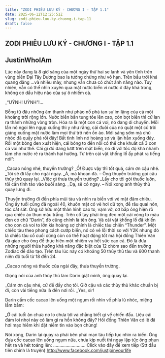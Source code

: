 ```yaml
---
title: "ZODI PHIÊU LƯU KÝ - CHƯƠNG I - TẬP 1.1"
date: 2025-06-12T12:25:51Z
slug: zodi-phieu-luu-ky-chuong-i-tap-11
draft: false
---
```


## ZODI PHIÊU LƯU KÝ - CHƯƠNG I - TẬP 1.1

## JustinWhoIAm

Lúc này đang là 8 giờ sáng của một ngày thứ hai se lạnh và yên tĩnh trên vùng biển Đại Tây Dương bao la tưởng chừng như vô hạn. Trên bầu trời khá quang đãng ...và nhiều mây, nhưng vẫn chưa có chút ánh nắng nào. Tuy nhiên, vẫn có thể nhìn xuyên qua mặt nước biển vì nước ở đây khá trong, không có dấu hiệu nào của sự ô nhiểm cả.

_“UỲNH! UỲNH”!...

Bỗng từ đâu những âm thanh như pháo nổ phá tan sự im lặng của cả một khoảng trời rộng lớn. Nước biển bắn tung tóe lên cao, còn bọt biển thì cứ lan ra thành những vòng tròn. Hóa ra là một con cá voi, nó đang di chuyển. Mỗi lần nó ngoi lên ngụp xuống thì y như rằng, cái đuôi của nó quật một cú trời giáng xuống mặt nước làm mọi thứ trở nên ồn ào. Mới sáng sớm mà chú nhóc đã quậy phá rồi đây! Bất tình lình nó hoảng sợ và lặn hẳn xuống đáy. Rồi một bóng đen xuất hiện, cái bóng to đến nỗi có thể che khuất cả 3 con cá voi như thế. Cái gì đó đang lướt trên mặt biển, nó đi với tốc độ khá nhanh làm cho nước rẽ ra thành hai hướng. Từ trên cái vật khổng lồ ấy phát ra tiếng nói”:

_Cacao nóng nhé, thuyền trưởng?
_Ồ! Được vậy thì tốt quá, cám ơn cậu nhé.
_Tôi sẽ đi lấy cho ngài ngay.
_À, mà khoan đã. – Ông thuyền trưởng gọi cậu thủy thủ quay lại.
_Việc gì thưa thuyền trưởng?
_Lấy cho tôi gói thuốc luôn, tôi cần tỉnh táo vào buổi sáng.
_Dạ, sẽ có ngay. – Nói xong anh thủy thủ quay lưng đi.


Thuyền trưởng đi đến phía mũi tàu và nhìn ra biển với vẻ mặt đăm chiêu. Ông ấy tuổi cũng đã ngoài 40, khuôn mặt có vẻ hơi dữ tợn, để râu quai nón, tóc cắt sát. Ông sở hữu một thân hình cao to, vạm vỡ, cơ bắp ông hiện rõ qua chiếc áo thun màu trắng. Trên cổ tay phải ông đeo một cái vòng to màu đen có chữ “Darin”, đó cũng chính là tên ông. Và cái vật khổng lồ đã khiến cho con cá voi to lớn kia hoảng sợ chính là chiếc tàu chiến “Thunder”. Một chiếc tàu theo phong cách cướp biển, nó có vẻ lỗi thời so với Y2K nhưng đó là chiếc tàu cổ cuối cùng còn có thể hoạt động tốt mà hội đồng Thiên Văn đã giao cho ông để thực hiện một nhiệm vụ hết sức cao cả. Đó là đưa những người thừa hưởng khả năng đặc biệt của 12 chòm sao đến trường Zodiac để đào tạo. Trên tàu lúc này có khoảng 50 thủy thủ tàu và 600 thanh niên độ tuổi từ 18 đến 24.

_Cacao nóng và thuốc của ngài đây, thưa thuyền trưởng.

Giọng nói của anh thủy thủ làm Darin giật mình, ông quay lại.

_Cám ơn cậu nhé, cứ để đấy cho tôi. Giờ cậu và các thủy thủ khác chuẩn bị đi, còn vài tiếng nữa là đến nơi rồi.
_Yes, sir!

Darin cầm cốc cacao lên uống một ngụm rồi nhìn về phía lũ nhóc, miệng lầm bầm:

_Ở cái tuổi ăn chưa no lo chưa tới và chẳng biết gì về chiến đấu. Liệu cái đám loi nhoi này có làm gì ra hồn không đây? Hôi đồng Thiên Văn có lẽ đã hơi mạo hiểm khi đặt niềm tin vào bọn chúng!

Nói xong, Darin lại quay ra phái bên phải mạn tàu tiếp tục nhìn ra biển. Ông đưa cốc cacao lên uống ngụm nữa, chưa kịp nuốt thì ngay lập tức ông phun hết ra và hét toáng lên:
.......................... Click vào đây để xem tiếp (Stt đầu tiên chính là truyện) http://www.facebook.com/justjoinyourlife